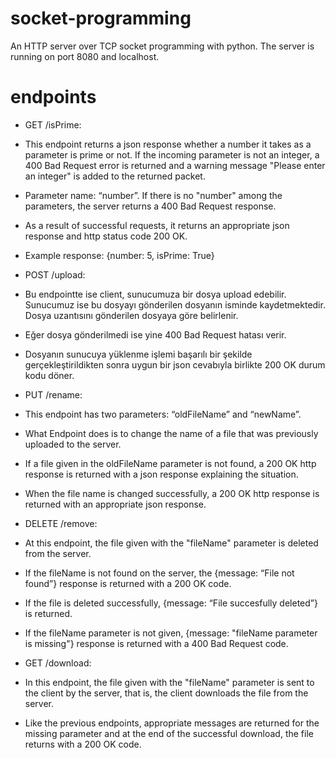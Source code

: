 # socket-programming
An HTTP server over TCP socket programming with python. The server is running on port 8080 and localhost.

# endpoints 

- GET /isPrime:
- This endpoint returns a json response whether a number it takes as a parameter is prime or not. If the incoming parameter is not an integer, a 400 Bad Request error is returned and a warning message "Please enter an integer" is added to the returned packet.
- Parameter name: “number”. If there is no "number" among the parameters, the server returns a 400 Bad Request response.
- As a result of successful requests, it returns an appropriate json response and http status code 200 OK.
- Example response: {number: 5, isPrime: True}

- POST /upload:
- Bu endpointte ise client, sunucumuza bir dosya upload edebilir. Sunucumuz ise bu dosyayı gönderilen dosyanın isminde kaydetmektedir. Dosya uzantısını gönderilen dosyaya göre belirlenir.
- Eğer dosya gönderilmedi ise yine 400 Bad Request hatası verir.
- Dosyanın sunucuya yüklenme işlemi başarılı bir şekilde gerçekleştirildikten sonra uygun bir json cevabıyla birlikte 200 OK durum kodu döner.

- PUT /rename:
- This endpoint has two parameters: “oldFileName” and “newName”.
- What Endpoint does is to change the name of a file that was previously uploaded to the server.
- If a file given in the oldFileName parameter is not found, a 200 OK http response is returned with a json response explaining the situation.
- When the file name is changed successfully, a 200 OK http response is returned with an appropriate json response.

- DELETE /remove:
- At this endpoint, the file given with the "fileName" parameter is deleted from the server.
- If the fileName is not found on the server, the {message: “File not found”} response is returned with a 200 OK code.
- If the file is deleted successfully, {message: “File succesfully deleted”} is returned.
- If the fileName parameter is not given, {message: "fileName parameter is missing"} response is returned with a 400 Bad Request code.

- GET /download:
- In this endpoint, the file given with the "fileName" parameter is sent to the client by the server, that is, the client downloads the file from the server.
- Like the previous endpoints, appropriate messages are returned for the missing parameter and at the end of the successful download, the file returns with a 200 OK code.
